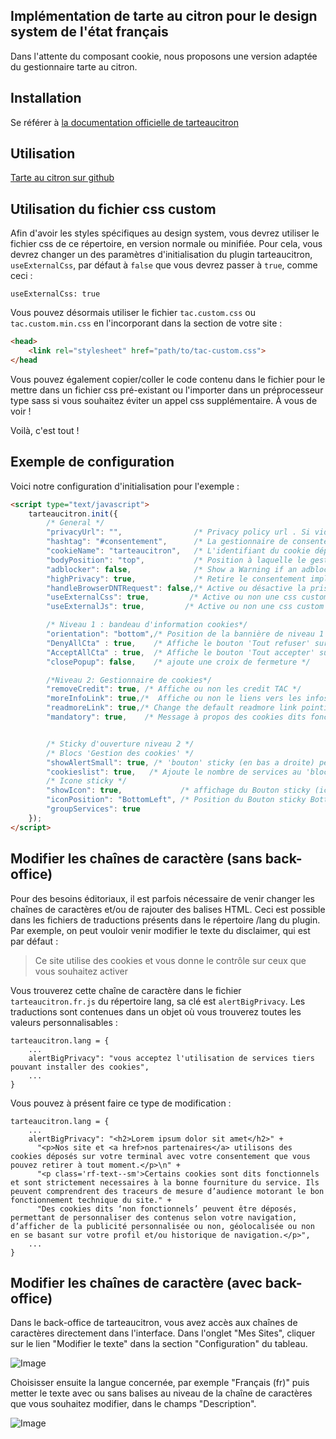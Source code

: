 ## Implémentation de tarte au citron pour le design system de l'état français

Dans l'attente du composant cookie, nous proposons une version adaptée du gestionnaire tarte au citron.

## Installation

Se référer à [la documentation officielle de tarteaucitron](https://tarteaucitron.io/fr/)

## Utilisation

[Tarte au citron sur github](https://github.com/AmauriC/tarteaucitron.js/blob/master/README.md#how-to-use)



## Utilisation du fichier css custom

Afin d'avoir les styles spécifiques au design system, vous devrez utiliser le fichier css de ce répertoire, en version normale ou minifiée. Pour cela, vous devrez changer un des paramètres d'initialisation du plugin tarteaucitron, `useExternalCss`, par défaut à `false` que vous devrez passer à `true`, comme ceci :

```
useExternalCss: true
```
Vous pouvez désormais utiliser le fichier `tac.custom.css` ou `tac.custom.min.css` en l'incorporant dans la section <head> de votre site :
```html
<head>
    <link rel="stylesheet" href="path/to/tac-custom.css">
</head
```
Vous pouvez également copier/coller le code contenu dans le fichier pour le mettre dans un fichier css pré-existant ou l'importer dans un préprocesseur type sass si vous souhaitez éviter un appel css supplémentaire. À vous de voir !

Voilà, c'est tout !

## Exemple de configuration

Voici notre configuration d'initialisation pour l'exemple :
```html
<script type="text/javascript">
    tarteaucitron.init({
        /* General */
        "privacyUrl": "",                /* Privacy policy url . Si vide, le lien Politique de confidencialité du bandeau ne s'affiche pas*/
        "hashtag": "#consentement",      /* La gestionnaire de consentement s'ouvre avec ce hashtag lorsqu'il est placé dans l'url */
        "cookieName": "tarteaucitron",   /* L'identifiant du cookie déposé sur le poste utilisateur */
        "bodyPosition": "top",           /* Position à laquelle le gestionnaire - niveau 2 -  est inséré dans la page (top ou bottom). Pour que les technologies d'assistance puisse y acceder rapidement à la navigation, 'top' est la valeur privilégiée. */
        "adblocker": false,              /* Show a Warning if an adblocker is detected */
        "highPrivacy": true,             /* Retire le consentement implicite (au scroll ou à la navigation) Activé par défaut, donc on peut le retirer de cette config */
        "handleBrowserDNTRequest": false,/* Active ou désactive la prise en compte du Do Not track Navigateur. Si le DNT est activé, aucun cookie n'est déposé */
        "useExternalCss": true,         /* Active ou non une css custom - désactive ou non la css par défaut */
        "useExternalJs": true,         /* Active ou non une css custom - désactive ou non la css par défaut */

        /* Niveau 1 : bandeau d'information cookies*/
        "orientation": "bottom",/* Position de la bannière de niveau 1 (middle - top - bottom). Si la position est middle, il y a un overlay derrière donc laisser à top ou bottom. */
        "DenyAllCta" : true,    /* Affiche le bouton 'Tout refuser' sur le bandeau de niveau 1 */
        "AcceptAllCta" : true,  /* Affiche le bouton 'Tout accepter' sur le bandeau de niveau 1 */
        "closePopup": false,    /* ajoute une croix de fermeture */

        /*Niveau 2: Gestionnaire de cookies*/
        "removeCredit": true, /* Affiche ou non les credit TAC */
        "moreInfoLink": true,/*  Affiche ou non le liens vers les infos*/
        "readmoreLink": true,/* Change the default readmore link pointing to tarteaucitron.io */
        "mandatory": true,    /* Message à propos des cookies dits fonctionnels  */


        /* Sticky d'ouverture niveau 2 */
        /* Blocs 'Gestion des cookies' */
        "showAlertSmall": true, /* 'bouton' sticky (en bas a droite) permettant d'ouvrir le gestionnaire de niveau 2*/
        "cookieslist": true,   /* Ajoute le nombre de services au 'block' sticky */
        /* Icone sticky */
        "showIcon": true,             /* affichage du Bouton sticky (icone citron) pour ouvrir le gestionnaire */
        "iconPosition": "BottomLeft", /* Position du Bouton sticky BottomRight, BottomLeft, TopRight and TopLeft */
        "groupServices": true
    });
</script>
```

## Modifier les chaînes de caractère (sans back-office)

Pour des besoins éditoriaux, il est parfois nécessaire de venir changer les chaînes de caractères et/ou de rajouter des balises HTML. Ceci est possible dans les fichiers de traductions présents dans le répertoire /lang du plugin.
Par exemple, on peut vouloir venir modifier le texte du disclaimer, qui est par défaut :

> Ce site utilise des cookies et vous donne le contrôle sur ceux que vous souhaitez activer

Vous trouverez cette chaîne de caractère dans le fichier `tarteaucitron.fr.js` du répertoire lang, sa clé est `alertBigPrivacy`. Les traductions sont contenues dans un objet où vous trouverez toutes les valeurs personnalisables :
```
tarteaucitron.lang = {
    ...
    alertBigPrivacy": "vous acceptez l'utilisation de services tiers pouvant installer des cookies",
    ...
}
```

Vous pouvez à présent faire ce type de modification : 
```
tarteaucitron.lang = {
    ...
    alertBigPrivacy": "<h2>Lorem ipsum dolor sit amet</h2>" +
      "<p>Nos site et <a href>nos partenaires</a> utilisons des cookies déposés sur votre terminal avec votre consentement que vous pouvez retirer à tout moment.</p>\n" +
      "<p class='rf-text--sm'>Certains cookies sont dits fonctionnels et sont strictement necessaires à la bonne fourniture du service. Ils peuvent comprendrent des traceurs de mesure d’audience motorant le bon fonctionnement technique du site." +
      "Des cookies dits ‘non fonctionnels’ peuvent être déposés, permettant de personnaliser des contenus selon votre navigation, d’afficher de la publicité personnalisée ou non, géolocalisée ou non en se basant sur votre profil et/ou historique de navigation.</p>",
    ...
}
```
## Modifier les chaînes de caractère (avec back-office)

Dans le back-office de tarteaucitron, vous avez accès aux chaînes de caractères directement dans l'interface.
Dans l'onglet "Mes Sites", cliquer sur le lien "Modifier le texte" dans la section "Configuration" du tableau. 

![Image](../main/img/accueil.png?raw=true)

Choisisser ensuite la langue concernée, par exemple "Français (fr)" puis metter le texte avec ou sans balises au niveau de la chaîne de caractères que vous souhaitez modifier, dans le champs "Description".

![Image](../main/img/configuration.png?raw=true)

